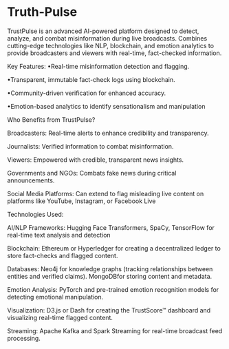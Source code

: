 # Truth-Pulse
 TrustPulse is an advanced AI-powered platform designed to detect, analyze,  and combat misinformation during live broadcasts.  Combines cutting-edge technologies like NLP, blockchain, and emotion  analytics to provide broadcasters and viewers with real-time, fact-checked  information.

Key Features:
 •Real-time misinformation detection and flagging.
 
 •Transparent, immutable fact-check logs using blockchain.
 
 •Community-driven verification for enhanced accuracy.
 
 •Emotion-based analytics to identify sensationalism and manipulation

 Who Benefits from TrustPulse?
 
 Broadcasters:
 Real-time alerts to enhance credibility and transparency.
 
 Journalists:
 Verified information to combat misinformation.
 
 Viewers:
 Empowered with credible, transparent news insights.
 
 Governments and NGOs:
 Combats fake news during critical announcements.
 
 Social Media Platforms:
 Can extend to flag misleading live content on platforms like YouTube, 
Instagram, or Facebook Live


Technologies Used:

AI/NLP Frameworks:
 Hugging Face Transformers, SpaCy, TensorFlow for real-time text analysis and detection
 
 Blockchain:
 Ethereum or Hyperledger for creating a decentralized ledger to store fact-checks and flagged 
content.

 Databases:
 Neo4j for knowledge graphs (tracking relationships between entities and verified claims).
 MongoDBfor storing content and metadata.
 
 Emotion Analysis:
 PyTorch and pre-trained emotion recognition models for detecting emotional manipulation.
 
 Visualization:
 D3.js or Dash for creating the TrustScore™ dashboard and visualizing real-time flagged content.

 Streaming:
 Apache Kafka and Spark Streaming for real-time broadcast feed processing.
